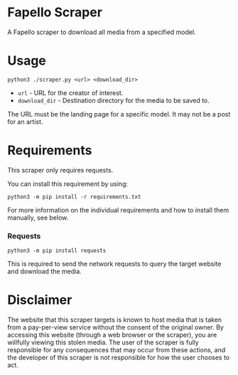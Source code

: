 # Fapello Scraper
A Fapello scraper to download all media from a specified model.

# Usage
`python3 ./scraper.py <url> <download_dir>`
* `url` - URL for the creator of interest.
* `download_dir` - Destination directory for the media to be saved to.

The URL must be the landing page for a specific model. It may not be a post for an artist.

# Requirements
This scraper only requires requests.

You can install this requirement by using:

`python3 -m pip install -r requirements.txt`

For more information on the individual requirements and how to install them manually, see below.

### Requests
`python3 -m pip install requests`

This is required to send the network requests to query the target website and download the media.

# Disclaimer
The website that this scraper targets is known to host media that is taken from a pay-per-view service without the consent of the original owner. By accessing this website (through a web browser or the scraper), you are willfully viewing this stolen media. The user of the scraper is fully responsible for any consequences that may occur from these actions, and the developer of this scraper is not responsible for how the user chooses to act.
